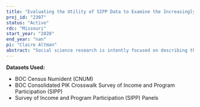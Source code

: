 ```yaml
---
title: "Evaluating the Utility of SIPP Data to Examine the Increasingly Heterogeneous Foreign Born Population"
proj_id: "2307"
status: "Active"
rdc: "Missouri"
start_year: "2020"
end_year: "nan"
pi: "Claire Altman"
abstract: "Social science research is intently focused on describing the characteristics of the increasingly diverse foreign-born population with respect to migrant status, and, if and how integration outcomes vary across status groups. However, empirical studies of immigrant integration have been hampered by a lack of nationally representative survey data of the foreign-born. The research proposed here - specifically focused on health outcomes- aims to address this data and methodological shortcoming and provide avenues for future empirical research on immigrant integration in America. To overcome data limitations, this project first makes three methodological advances by using the Survey of Income and Program Participation (SIPP) from the US Census matched to federal administrative records. First, we will estimate the prevalence of measurement error of the foreign-born population in the SIPP by using the existence (or lack) of an administrative record match. Second, we will articulate a method for adjusting sample weights for coverage error in the SIPP that disproportionately impacts estimates of the foreign-born population. Third, we will test methods for using SIPP data in combination with other national surveys in order to impute characteristics of immigrants measured only in the SIPP in much larger surveys that lack such characteristics. The resulting methodological advances and data will be used to examine how health outcomes that are commonly used as indicators of immigrant integration (self-rated health (SRH), number of sick days during the previous 12 months, work disabling illnesses, indicators of psychological distress, health insurance coverage, and routine care) vary by migrant status. Together, the results will present vital methodological and substantive contributions to the growing migrant status literature in the social sciences and health fields. Ultimately, the purpose of this research is to provide a methodological foundation to support empirically-validated, important social and public policy analyses focused on migrant status as well as immigrant integration processes and wellbeing."
---
```


**Datasets Used:**

  - BOC Census Numident (CNUM) 
  - BOC Consolidated PIK Crosswalk Survey of Income and Program Participation (SIPP) 
  - Survey of Income and Program Participation (SIPP) Panels 

